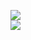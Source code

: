 [![](https://img.shields.io/badge/Made%20With-Github%20Spray-lightgrey.svg?style=for-the-badge&logo=github)](https://github.com/Annihil/github-spray#29049)  
[![](https://i.imgur.com/2DrTn0Z.gif)](https://github.com/Annihil/github-spray)